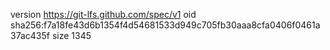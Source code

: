 version https://git-lfs.github.com/spec/v1
oid sha256:f7a18fe43d6b1354f4d54681533d949c705fb30aaa8cfa0406f0461a37ac435f
size 1345
